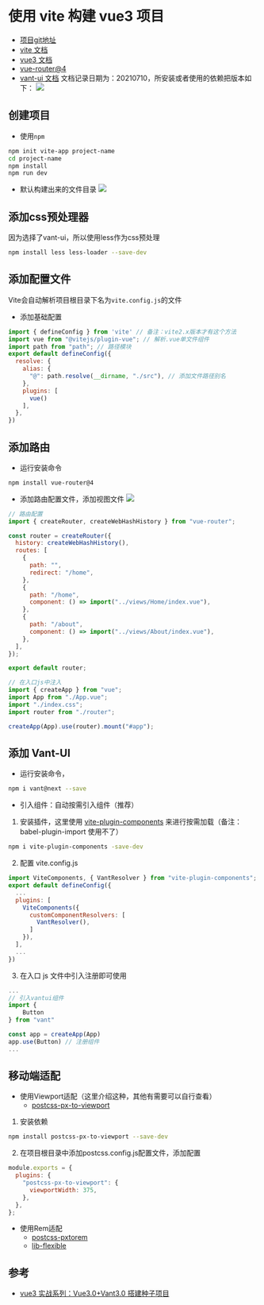 # 使用 vite 构建 vue3 项目
- [项目git地址](https://github.com/wenxuelin2521/vite-vue3-template)
- [vite 文档](https://cn.vitejs.dev/)
- [vue3 文档](https://v3.cn.vuejs.org/)
- [vue-router@4](https://next.router.vuejs.org/zh/index.html)
- [vant-ui 文档](http://vant-contrib.gitee.io/vant/#/zh-CN/)
  文档记录日期为：20210710，所安装或者使用的依赖把版本如下：
  <img src="./img/依赖版本记录.png">

## 创建项目

- 使用`npm`

```sh
npm init vite-app project-name
cd project-name
npm install
npm run dev
```

- 默认构建出来的文件目录
  <img src="./img/vite默认生成的文件目录结构.png">

## 添加css预处理器
因为选择了vant-ui，所以使用less作为css预处理

```sh
npm install less less-loader --save-dev
```

## 添加配置文件
Vite会自动解析项目根目录下名为`vite.config.js`的文件

- 添加基础配置
```js
import { defineConfig } from 'vite' // 备注：vite2.x版本才有这个方法
import vue from "@vitejs/plugin-vue"; // 解析.vue单文件组件
import path from "path"; // 路径模块
export default defineConfig({
  resolve: {
    alias: {
      "@": path.resolve(__dirname, "./src"), // 添加文件路径别名
    },
    plugins: [
      vue()
    ],
  },
})
```

## 添加路由

- 运行安装命令

```sh
npm install vue-router@4
```

- 添加路由配置文件，添加视图文件
  <img src="./img/添加路由文件.png">

```js
// 路由配置
import { createRouter, createWebHashHistory } from "vue-router";

const router = createRouter({
  history: createWebHashHistory(),
  routes: [
    {
      path: "",
      redirect: "/home",
    },
    {
      path: "/home",
      component: () => import("../views/Home/index.vue"),
    },
    {
      path: "/about",
      component: () => import("../views/About/index.vue"),
    },
  ],
});

export default router;
```

```js
// 在入口js中注入
import { createApp } from "vue";
import App from "./App.vue";
import "./index.css";
import router from "./router";

createApp(App).use(router).mount("#app");
```

## 添加 Vant-UI

- 运行安装命令，

```sh
npm i vant@next --save
```

- 引入组件：自动按需引入组件（推荐）

1. 安装插件，这里使用 [vite-plugin-components](https://github.com/antfu/vite-plugin-components) 来进行按需加载（备注： babel-plugin-import 使用不了）

```sh
npm i vite-plugin-components -save-dev
```

2. 配置 vite.config.js

```js
import ViteComponents, { VantResolver } from "vite-plugin-components";
export default defineConfig({
  ...
  plugins: [
    ViteComponents({
      customComponentResolvers: [
        VantResolver(),
      ]
    }),
  ],
  ...
})
```

3. 在入口 js 文件中引入注册即可使用

```js
...
// 引入vantui组件
import {
    Button
} from "vant"

const app = createApp(App)
app.use(Button) // 注册组件
...
```

## 移动端适配

- 使用Viewport适配（这里介绍这种，其他有需要可以自行查看）
  + [postcss-px-to-viewport](https://github.com/evrone/postcss-px-to-viewport)

1. 安装依赖
```sh
npm install postcss-px-to-viewport --save-dev
```

2. 在项目根目录中添加postcss.config.js配置文件，添加配置
```js
module.exports = {
  plugins: {
    "postcss-px-to-viewport": {
      viewportWidth: 375,
    },
  },
};
```

- 使用Rem适配
  + [postcss-pxtorem](https://github.com/cuth/postcss-pxtorem)
  + [lib-flexible](https://github.com/amfe/lib-flexible)


## 参考
- [vue3 实战系列：Vue3.0+Vant3.0 搭建种子项目](https://juejin.cn/post/6887590229692121096#heading-2)
